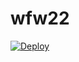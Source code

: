 # wfw22
[![Deploy](https://www.herokucdn.com/deploy/button.png)](https://dashboard.heroku.com/new?template=https://github.com/wg21a/wfw22)
